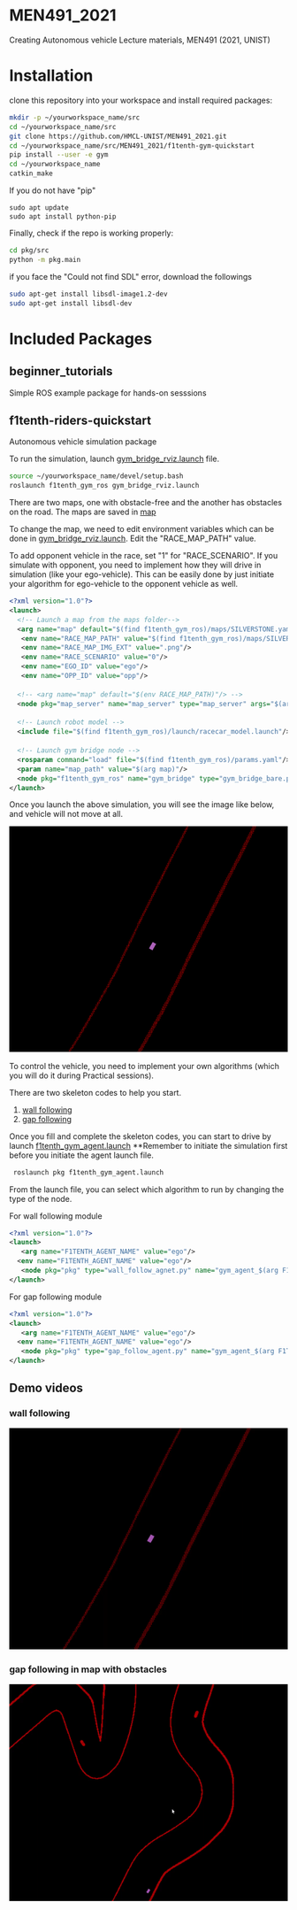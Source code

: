 # MEN491_2021
Creating Autonomous vehicle Lecture materials, MEN491 (2021, UNIST)

# Installation 
clone this repository into your workspace and install required packages:

```bash
mkdir -p ~/yourworkspace_name/src
cd ~/yourworkspace_name/src
git clone https://github.com/HMCL-UNIST/MEN491_2021.git
cd ~/yourworkspace_name/src/MEN491_2021/f1tenth-gym-quickstart
pip install --user -e gym
cd ~/yourworkspace_name
catkin_make
```
If you do not have "pip"
```
sudo apt update 
sudo apt install python-pip
```

Finally, check if the repo is working properly:

```bash
cd pkg/src
python -m pkg.main
```

if you face the "Could not find SDL" error, download the followings
```bash
sudo apt-get install libsdl-image1.2-dev
sudo apt-get install libsdl-dev
```

# Included Packages

## beginner_tutorials
Simple ROS example package for hands-on sesssions

## f1tenth-riders-quickstart 
Autonomous vehicle simulation package

To run the simulation, launch [gym_bridge_rviz.launch](./f1tenth-riders-quickstart/f1tenth_gym_ros/launch/gym_bridge_rviz.launch) file.

```bash
source ~/yourworkspace_name/devel/setup.bash
roslaunch f1tenth_gym_ros gym_bridge_rviz.launch
```

There are two maps, one with obstacle-free and the another has obstacles on the road. 
The maps are saved in [map](./f1tenth-riders-quickstart/f1tenth_gym_ros/maps/)

To change the map, we need to edit environment variables which can be done in [gym_bridge_rviz.launch](./f1tenth-riders-quickstart/f1tenth_gym_ros/launch/gym_bridge_rviz.launch).
Edit the "RACE_MAP_PATH" value.

To add opponent vehicle in the race, set "1" for "RACE_SCENARIO". 
If you simulate with opponent, you need to implement how they will drive in simulation (like your ego-vehicle).
This can be easily done by just initiate your algorithm for ego-vehicle to the opponent vehicle as well. 

```xml
<?xml version="1.0"?>
<launch>
  <!-- Launch a map from the maps folder-->
  <arg name="map" default="$(find f1tenth_gym_ros)/maps/SILVERSTONE.yaml"/>  
   <env name="RACE_MAP_PATH" value="$(find f1tenth_gym_ros)/maps/SILVERSTONE.yaml"/>
   <env name="RACE_MAP_IMG_EXT" value=".png"/>
   <env name="RACE_SCENARIO" value="0"/>
   <env name="EGO_ID" value="ego"/>
   <env name="OPP_ID" value="opp"/>
      
  <!-- <arg name="map" default="$(env RACE_MAP_PATH)"/> -->
  <node pkg="map_server" name="map_server" type="map_server" args="$(arg map)"/>

  <!-- Launch robot model -->
  <include file="$(find f1tenth_gym_ros)/launch/racecar_model.launch"/>

  <!-- Launch gym bridge node -->
  <rosparam command="load" file="$(find f1tenth_gym_ros)/params.yaml"/>
  <param name="map_path" value="$(arg map)"/>
  <node pkg="f1tenth_gym_ros" name="gym_bridge" type="gym_bridge_bare.py" output="screen" required="true"/>
</launch>

```
Once you launch the above simulation, you will see the image like below, and vehicle will not move at all. 

![Simulation environment](./f1tenthSimulation.png "Simulation environment")

To control the vehicle, you need to implement your own algorithms (which you will do it during Practical sessions).

There are two skeleton codes to help you start. 
1. [wall following](./f1tenth-riders-quickstart/pkg/nodes/wall_follow_agnet.py)
2. [gap following](./f1tenth-riders-quickstart/pkg/nodes/gap_follow_agent.py)

Once you fill and complete the skeleton codes, you can start to drive by launch [f1tenth_gym_agent.launch](./f1tenth-riders-quickstart/pkg/launch/f1tenth_gym_agent.launch)
**Remember to initiate the simulation first before you initiate the agent launch file. 
```bash
 roslaunch pkg f1tenth_gym_agent.launch
 ```

 From the launch file, you can select which algorithm to run by changing the type of the node. 
 
 For wall following module 
 ```xml 
 <?xml version="1.0"?>
<launch>     
    <arg name="F1TENTH_AGENT_NAME" value="ego"/>
   <env name="F1TENTH_AGENT_NAME" value="ego"/> 
    <node pkg="pkg" type="wall_follow_agnet.py" name="gym_agent_$(arg F1TENTH_AGENT_NAME)" output="screen"/>
</launch>
 ```
 For gap following module 
 ```xml 
 <?xml version="1.0"?>
<launch>     
    <arg name="F1TENTH_AGENT_NAME" value="ego"/>
   <env name="F1TENTH_AGENT_NAME" value="ego"/> 
    <node pkg="pkg" type="gap_follow_agent.py" name="gym_agent_$(arg F1TENTH_AGENT_NAME)" output="screen"/>
</launch>
 ```

## Demo videos 
### wall following
![wall following](./f1tenth-riders-quickstart/wallfollowing.gif "wall following")
### gap following in map with obstacles 
![gap following](./f1tenth-riders-quickstart/gapfollowing.gif "gap following")




